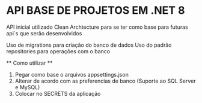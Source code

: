 # API BASE DE PROJETOS EM .NET 8

API inicial utilizado Clean Archtecture para se ter como base para futuras api`s que serão desenvolvidos

Uso de migrations para criação do banco de dados
Uso do padrão repositories para operações com o banco

** Como utilizar **

1. Pegar como base o arquivos appsettings.json
2. Alterar de acordo com as preferencias de banco (Suporte ao SQL Server e MySQL)
3. Colocar no SECRETS da aplicação

